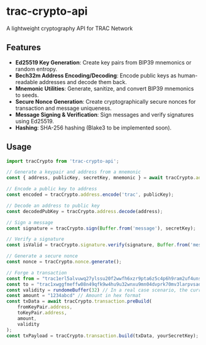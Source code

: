 # trac-crypto-api

A lightweight cryptography API for TRAC Network

## Features

- **Ed25519 Key Generation**: Create key pairs from BIP39 mnemonics or random entropy.
- **Bech32m Address Encoding/Decoding**: Encode public keys as human-readable addresses and decode them back.
- **Mnemonic Utilities**: Generate, sanitize, and convert BIP39 mnemonics to seeds.
- **Secure Nonce Generation**: Create cryptographically secure nonces for transaction and message uniqueness.
- **Message Signing & Verification**: Sign messages and verify signatures using Ed25519.
- **Hashing**: SHA-256 hashing (Blake3 to be implemented soon).

## Usage

```js
import tracCrypto from 'trac-crypto-api';

// Generate a keypair and address from a mnemonic
const { address, publicKey, secretKey, mnemonic } = await tracCrypto.address.generate('trac', null);

// Encode a public key to address
const encoded = tracCrypto.address.encode('trac', publicKey);

// Decode an address to public key
const decodedPubKey = tracCrypto.address.decode(address);

// Sign a message
const signature = tracCrypto.sign(Buffer.from('message'), secretKey);

// Verify a signature
const isValid = tracCrypto.signature.verify(signature, Buffer.from('message'), publicKey);

// Generate a secure nonce
const nonce = tracCrypto.nonce.generate();

// Forge a transaction
const from = "trac1erl5alvuwq27ylssu20f2wwfh6xzr9pta6z5c4p6h9ram2uf4unstekq72"
const to = "trac1xwggfmeffw08n49qfk9w4hu9u32wnxu9mn04dvprk70mv3larpvsade4d5"
const validity = rundomeBuffer(32) // In a real case scenario, the current validity should be fetched through RPC call
const amount = "1234abcd" // Amount in hex format
const txData = await tracCrypto.transaction.preBuild(
    fromKeyPair.address,
    toKeyPair.address,
    amount,
    validity
);
const txPayload = tracCrypto.transaction.build(txData, yourSecretKey); // This function returns the signed payload to be sent via RPC
```